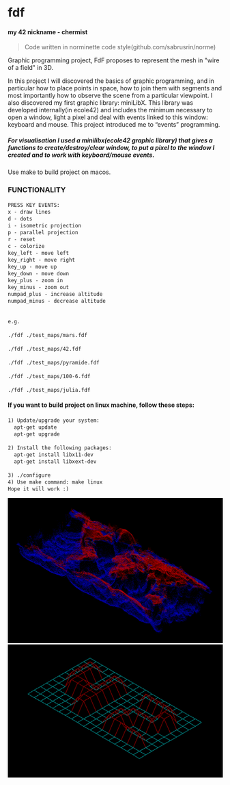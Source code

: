 # fdf
#### my 42 nickname - chermist
> Code written in norminette code style(github.com/sabrusrin/norme)  

Graphic programming project, FdF proposes to represent the mesh in "wire of a field" in 3D.

In this project I will discovered the basics of graphic programming, and in particular how to place points in space, 
how to join them with segments and most importantly how to observe the scene from a particular viewpoint. 
I also discovered my first graphic library: miniLibX. This library was developed internally(in ecole42) and includes 
the minimum necessary to open a window, light a pixel and deal with events linked to this window: keyboard and mouse.
This project introduced me to “events” programming.

##### For visualisation I used a minilibx(ecole42 graphic library) that gives a functions to create/destroy/clear window, to put a pixel to the window I created and to work with keyboard/mouse events.

Use make to build project on macos.  

### FUNCTIONALITY

```
PRESS KEY EVENTS:
x - draw lines
d - dots
i - isometric projection 
p - parallel projection
r - reset
c - colorize
key_left - move left
key_right - move right
key_up - move up
key_down - move down
key_plus - zoom in
key_minus - zoom out
numpad_plus - increase altitude
numpad_minus - decrease altitude


e.g.

./fdf ./test_maps/mars.fdf

./fdf ./test_maps/42.fdf

./fdf ./test_maps/pyramide.fdf

./fdf ./test_maps/100-6.fdf

./fdf ./test_maps/julia.fdf
```

#### If you want to build project on linux machine, follow these steps:
```
1) Update/upgrade your system:
  apt-get update
  apt-get upgrade

2) Install the following packages:
  apt-get install libx11-dev
  apt-get install libxext-dev

3) ./configure
4) Use make command: make linux
Hope it will work :)
```

![world](https://raw.githubusercontent.com/sabrusrin/fdf/master/images/world.png)
![42](https://raw.githubusercontent.com/sabrusrin/fdf/master/images/42.png)
